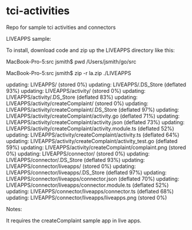 # tci-activities

Repo for sample tci activities and connectors

LIVEAPPS sample:

To install, download code and zip up the LIVEAPPS directory like this:

MacBook-Pro-5:src jsmith$ pwd
/Users/jsmith/go/src

MacBook-Pro-5:src jsmith$ zip -r la.zip ./LIVEAPPS

updating: LIVEAPPS/ (stored 0%)
updating: LIVEAPPS/.DS_Store (deflated 93%)
updating: LIVEAPPS/activity/ (stored 0%)
updating: LIVEAPPS/activity/.DS_Store (deflated 83%)
updating: LIVEAPPS/activity/createComplaint/ (stored 0%)
updating: LIVEAPPS/activity/createComplaint/.DS_Store (deflated 97%)
updating: LIVEAPPS/activity/createComplaint/activity.go (deflated 71%)
updating: LIVEAPPS/activity/createComplaint/activity.json (deflated 73%)
updating: LIVEAPPS/activity/createComplaint/activity.module.ts (deflated 52%)
updating: LIVEAPPS/activity/createComplaint/activity.ts (deflated 64%)
updating: LIVEAPPS/activity/createComplaint/activity_test.go (deflated 59%)
updating: LIVEAPPS/activity/createComplaint/complaint.png (stored 0%)
updating: LIVEAPPS/connector/ (stored 0%)
updating: LIVEAPPS/connector/.DS_Store (deflated 93%)
updating: LIVEAPPS/connector/liveapps/ (stored 0%)
updating: LIVEAPPS/connector/liveapps/.DS_Store (deflated 97%)
updating: LIVEAPPS/connector/liveapps/connector.json (deflated 70%)
updating: LIVEAPPS/connector/liveapps/connector.module.ts (deflated 52%)
updating: LIVEAPPS/connector/liveapps/connector.ts (deflated 68%)
updating: LIVEAPPS/connector/liveapps/liveapps.png (stored 0%)

Notes:

It requires the createComplaint sample app in live apps.


